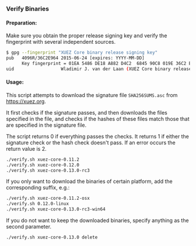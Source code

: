 ### Verify Binaries

#### Preparation:

Make sure you obtain the proper release signing key and verify the fingerprint with several independent sources.

```sh
$ gpg --fingerprint "XUEZ Core binary release signing key"
pub   4096R/36C2E964 2015-06-24 [expires: YYYY-MM-DD]
      Key fingerprint = 01EA 5486 DE18 A882 D4C2  6845 90C8 019E 36C2 E964
uid                  Wladimir J. van der Laan (XUEZ Core binary release signing key) <laanwj@gmail.com>
```

#### Usage:

This script attempts to download the signature file `SHA256SUMS.asc` from https://xuez.org.

It first checks if the signature passes, and then downloads the files specified in the file, and checks if the hashes of these files match those that are specified in the signature file.

The script returns 0 if everything passes the checks. It returns 1 if either the signature check or the hash check doesn't pass. If an error occurs the return value is 2.


```sh
./verify.sh xuez-core-0.11.2
./verify.sh xuez-core-0.12.0
./verify.sh xuez-core-0.13.0-rc3
```

If you only want to download the binaries of certain platform, add the corresponding suffix, e.g.:

```sh
./verify.sh xuez-core-0.11.2-osx
./verify.sh 0.12.0-linux
./verify.sh xuez-core-0.13.0-rc3-win64
```

If you do not want to keep the downloaded binaries, specify anything as the second parameter.

```sh
./verify.sh xuez-core-0.13.0 delete
```
